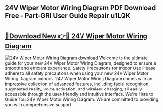 ## 24V Wiper Motor Wiring Diagram PDF Download Free - Part-GRI User Guide Repair u1LQK

# <h2><a href="http://dfrlyd.blite.top/?on=24V+Wiper+Motor+Wiring+Diagram">🔗Download New 👉🔴 24V Wiper Motor Wiring Diagram</a></h2>

[![24V Wiper Motor Wiring Diagram download](https://i.imgur.com/lujVjoI.png)](http://dfrlyd.blite.top/?on=24V+Wiper+Motor+Wiring+Diagram)
Welcome to the ultimate guide for your new 24V Wiper Motor Wiring Diagram, designed to ensure a smooth and efficient experience. Safety Precautions for Indoor Use Please adhere to all safety precautions when using your new 24V Wiper Motor Wiring Diagram indoors. 24V Wiper Motor Wiring Diagram comes with an impressive collection of advanced features, including facial recognition, augmented reality, voice activation, and wireless charging, all easily accessible through the user-friendly and intuitive interface. We're Here to Guide You 24V Wiper Motor Wiring Diagram. We are committed to providing you with comprehensive support.
